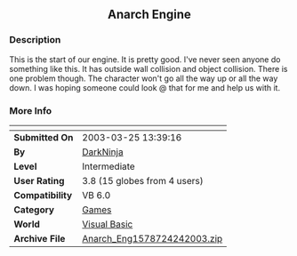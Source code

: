 ﻿<div align="center">

## Anarch Engine


</div>

### Description

This is the start of our engine. It is pretty good. I've never seen anyone do something like this. It has outside wall collision and object collision. There is one problem though. The character won't go all the way up or all the way down. I was hoping someone could look @ that for me and help us with it.
 
### More Info
 


<span>             |<span>
---                |---
**Submitted On**   |2003-03-25 13:39:16
**By**             |[DarkNinja](https://github.com/Planet-Source-Code/PSCIndex/blob/master/ByAuthor/darkninja.md)
**Level**          |Intermediate
**User Rating**    |3.8 (15 globes from 4 users)
**Compatibility**  |VB 6\.0
**Category**       |[Games](https://github.com/Planet-Source-Code/PSCIndex/blob/master/ByCategory/games__1-38.md)
**World**          |[Visual Basic](https://github.com/Planet-Source-Code/PSCIndex/blob/master/ByWorld/visual-basic.md)
**Archive File**   |[Anarch\_Eng1578724242003\.zip](https://github.com/Planet-Source-Code/darkninja-anarch-engine__1-44997/archive/master.zip)








